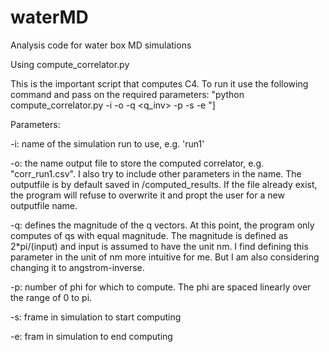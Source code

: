 # waterMD

Analysis code for water box MD simulations

Using compute_correlator.py

This is the important script that computes C4. To run it use the following command and pass on the required parameters:
"python compute_correlator.py -i <runname> -o <outputfile> -q <q_inv> -p <nphi> -s <fstart> -e <fend>"]

Parameters:

-i: name of the simulation run to use, e.g. 'run1'

-o: the name output file to store the computed correlator, e.g. "corr_run1.csv". I also try to include other parameters in the name. The outputfile is by default saved in /computed_results. If the file already exist, the program will refuse to overwrite it and propt the user for a new outputfile name.

-q: defines the magnitude of the q vectors. At this point, the program only computes of qs with equal magnitude. The magnitude is defined as 2*pi/(input) and input is assumed to have the unit nm. I find defining this parameter in the unit of nm more intuitive for me. But I am also considering changing it to angstrom-inverse.

-p: number of phi for which to compute. The phi are spaced linearly over the range of 0 to pi.

-s: frame in simulation to start computing

-e: fram in simulation to end computing

